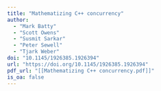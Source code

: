 ```yaml
---
title: "Mathematizing C++ concurrency"
author:
  - "Mark Batty"
  - "Scott Owens"
  - "Susmit Sarkar"
  - "Peter Sewell"
  - "Tjark Weber"
doi: "10.1145/1926385.1926394"
url: "https://doi.org/10.1145/1926385.1926394"
pdf_url: "[[Mathematizing C++ concurrency.pdf]]"
is_oa: false
---
```


